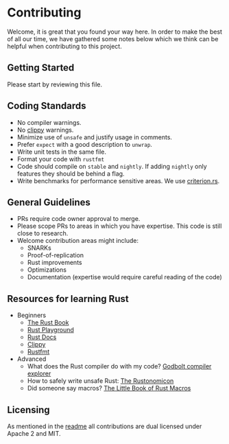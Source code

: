 # Contributing

Welcome, it is great that you found your way here. In order to make the best of all our time, we have gathered some notes 
below which we think can be helpful when contributing to this project.

## Getting Started

Please start by reviewing this file.

## Coding Standards

- No compiler warnings.
- No [clippy](https://github.com/rust-lang/rust-clippy) warnings.
- Minimize use of `unsafe` and justify usage in comments.
- Prefer `expect` with a good description to `unwrap`.
- Write unit tests in the same file.
- Format your code with `rustfmt`
- Code should compile on `stable` and `nightly`. If adding `nightly` only features they should be behind a flag.
- Write benchmarks for performance sensitive areas. We use [criterion.rs](https://github.com/japaric/criterion.rs).


## General Guidelines
- PRs require code owner approval to merge.
- Please scope PRs to areas in which you have expertise. This code is still close to research.
- Welcome contribution areas might include:
  - SNARKs
  - Proof-of-replication
  - Rust improvements
  - Optimizations
  - Documentation (expertise would require careful reading of the code)

## Resources for learning Rust

- Beginners 
  - [The Rust Book](https://doc.rust-lang.org/book/)
  - [Rust Playground](https://play.rust-lang.org/)
  - [Rust Docs](https://doc.rust-lang.org/)
  - [Clippy](https://github.com/rust-lang/rust-clippy)
  - [Rustfmt](https://github.com/rust-lang/rustfmt)
- Advanced
  - What does the Rust compiler do with my code? [Godbolt compiler explorer](https://rust.godbolt.org/)
  - How to safely write unsafe Rust: [The Rustonomicon](https://doc.rust-lang.org/nomicon/)
  - Did someone say macros? [The Little Book of Rust Macros](https://danielkeep.github.io/tlborm/book/index.html)

## Licensing

As mentioned in the [readme](README.md) all contributions are dual licensed under Apache 2 and MIT. 
